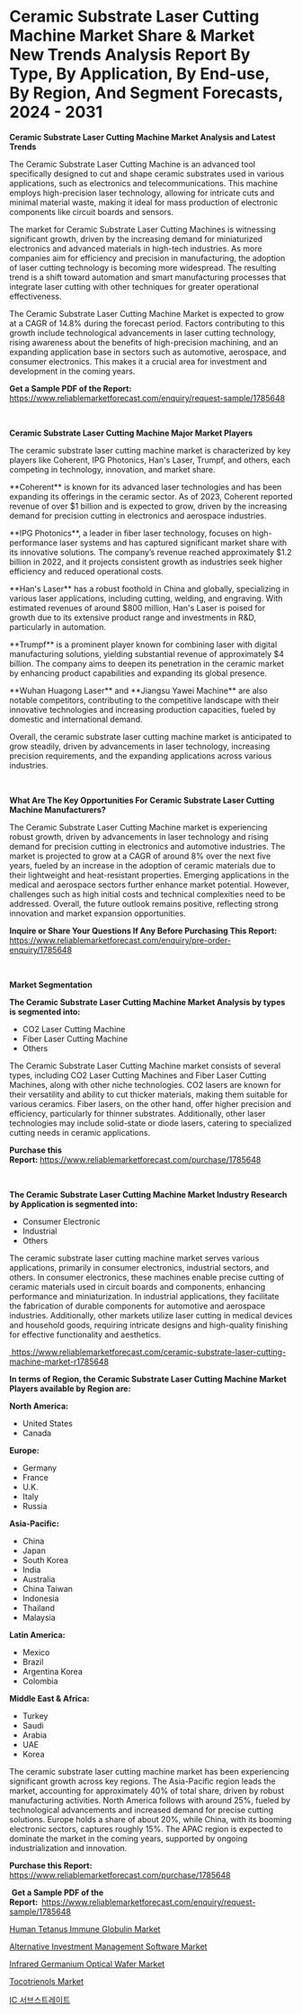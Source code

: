 <p><h1>Ceramic Substrate Laser Cutting Machine Market Share & Market New Trends Analysis Report By Type, By Application, By End-use, By Region, And Segment Forecasts, 2024 - 2031</h1></p><p><strong>Ceramic Substrate Laser Cutting Machine Market Analysis and Latest Trends</strong></p>
<p><p>The Ceramic Substrate Laser Cutting Machine is an advanced tool specifically designed to cut and shape ceramic substrates used in various applications, such as electronics and telecommunications. This machine employs high-precision laser technology, allowing for intricate cuts and minimal material waste, making it ideal for mass production of electronic components like circuit boards and sensors.</p><p>The market for Ceramic Substrate Laser Cutting Machines is witnessing significant growth, driven by the increasing demand for miniaturized electronics and advanced materials in high-tech industries. As more companies aim for efficiency and precision in manufacturing, the adoption of laser cutting technology is becoming more widespread. The resulting trend is a shift toward automation and smart manufacturing processes that integrate laser cutting with other techniques for greater operational effectiveness.</p><p>The Ceramic Substrate Laser Cutting Machine Market is expected to grow at a CAGR of 14.8% during the forecast period. Factors contributing to this growth include technological advancements in laser cutting technology, rising awareness about the benefits of high-precision machining, and an expanding application base in sectors such as automotive, aerospace, and consumer electronics. This makes it a crucial area for investment and development in the coming years.</p></p>
<p><strong>Get a Sample PDF of the Report:&nbsp;</strong> <a href="https://www.reliablemarketforecast.com/enquiry/request-sample/1785648?utm_campaign=1102&utm_medium=2&utm_source=Github&utm_content=ia&utm_term=09102024&utm_id=ceramic-substrate-laser-cutting-machine">https://www.reliablemarketforecast.com/enquiry/request-sample/1785648</a></p>
<p>&nbsp;</p>
<p><strong>Ceramic Substrate Laser Cutting Machine Major Market Players</strong></p>
<p><p>The ceramic substrate laser cutting machine market is characterized by key players like Coherent, IPG Photonics, Han's Laser, Trumpf, and others, each competing in technology, innovation, and market share. </p><p>**Coherent** is known for its advanced laser technologies and has been expanding its offerings in the ceramic sector. As of 2023, Coherent reported revenue of over $1 billion and is expected to grow, driven by the increasing demand for precision cutting in electronics and aerospace industries.</p><p>**IPG Photonics**, a leader in fiber laser technology, focuses on high-performance laser systems and has captured significant market share with its innovative solutions. The company’s revenue reached approximately $1.2 billion in 2022, and it projects consistent growth as industries seek higher efficiency and reduced operational costs.</p><p>**Han's Laser** has a robust foothold in China and globally, specializing in various laser applications, including cutting, welding, and engraving. With estimated revenues of around $800 million, Han's Laser is poised for growth due to its extensive product range and investments in R&D, particularly in automation.</p><p>**Trumpf** is a prominent player known for combining laser with digital manufacturing solutions, yielding substantial revenue of approximately $4 billion. The company aims to deepen its penetration in the ceramic market by enhancing product capabilities and expanding its global presence.</p><p>**Wuhan Huagong Laser** and **Jiangsu Yawei Machine** are also notable competitors, contributing to the competitive landscape with their innovative technologies and increasing production capacities, fueled by domestic and international demand.</p><p>Overall, the ceramic substrate laser cutting machine market is anticipated to grow steadily, driven by advancements in laser technology, increasing precision requirements, and the expanding applications across various industries.</p></p>
<p>&nbsp;</p>
<p><strong>What Are The Key Opportunities For Ceramic Substrate Laser Cutting Machine Manufacturers?</strong></p>
<p><p>The Ceramic Substrate Laser Cutting Machine market is experiencing robust growth, driven by advancements in laser technology and rising demand for precision cutting in electronics and automotive industries. The market is projected to grow at a CAGR of around 8% over the next five years, fueled by an increase in the adoption of ceramic materials due to their lightweight and heat-resistant properties. Emerging applications in the medical and aerospace sectors further enhance market potential. However, challenges such as high initial costs and technical complexities need to be addressed. Overall, the future outlook remains positive, reflecting strong innovation and market expansion opportunities.</p></p>
<p><strong>Inquire or Share Your Questions If Any Before Purchasing This Report:</strong> <a href="https://www.reliablemarketforecast.com/enquiry/pre-order-enquiry/1785648?utm_campaign=1102&utm_medium=2&utm_source=Github&utm_content=ia&utm_term=09102024&utm_id=ceramic-substrate-laser-cutting-machine">https://www.reliablemarketforecast.com/enquiry/pre-order-enquiry/1785648</a></p>
<p>&nbsp;</p>
<p><strong>Market Segmentation</strong></p>
<p><strong>The Ceramic Substrate Laser Cutting Machine Market Analysis by types is segmented into:</strong></p>
<p><ul><li>CO2 Laser Cutting Machine</li><li>Fiber Laser Cutting Machine</li><li>Others</li></ul></p>
<p><p>The Ceramic Substrate Laser Cutting Machine market consists of several types, including CO2 Laser Cutting Machines and Fiber Laser Cutting Machines, along with other niche technologies. CO2 lasers are known for their versatility and ability to cut thicker materials, making them suitable for various ceramics. Fiber lasers, on the other hand, offer higher precision and efficiency, particularly for thinner substrates. Additionally, other laser technologies may include solid-state or diode lasers, catering to specialized cutting needs in ceramic applications.</p></p>
<p><strong>Purchase this Report:&nbsp;</strong><a href="https://www.reliablemarketforecast.com/purchase/1785648?utm_campaign=1102&utm_medium=2&utm_source=Github&utm_content=ia&utm_term=09102024&utm_id=ceramic-substrate-laser-cutting-machine">https://www.reliablemarketforecast.com/purchase/1785648</a></p>
<p>&nbsp;</p>
<p><strong>The Ceramic Substrate Laser Cutting Machine Market Industry Research by Application is segmented into:</strong></p>
<p><ul><li>Consumer Electronic</li><li>Industrial</li><li>Others</li></ul></p>
<p><p>The ceramic substrate laser cutting machine market serves various applications, primarily in consumer electronics, industrial sectors, and others. In consumer electronics, these machines enable precise cutting of ceramic materials used in circuit boards and components, enhancing performance and miniaturization. In industrial applications, they facilitate the fabrication of durable components for automotive and aerospace industries. Additionally, other markets utilize laser cutting in medical devices and household goods, requiring intricate designs and high-quality finishing for effective functionality and aesthetics.</p></p>
<p><a href="https://www.reliablemarketforecast.com/ceramic-substrate-laser-cutting-machine-market-r1785648?utm_campaign=1102&utm_medium=2&utm_source=Github&utm_content=ia&utm_term=09102024&utm_id=ceramic-substrate-laser-cutting-machine">&nbsp;https://www.reliablemarketforecast.com/ceramic-substrate-laser-cutting-machine-market-r1785648</a></p>
<p><strong>In terms of Region, the Ceramic Substrate Laser Cutting Machine Market Players available by Region are:</strong></p>
<p>
    <p> <strong> North America: </strong>
        <ul>
            <li>United States</li>
            <li>Canada</li>
        </ul>
        </p> 
    <p> <strong> Europe: </strong>
        <ul>
            <li>Germany</li>
            <li>France</li>
            <li>U.K.</li>
            <li>Italy</li>
            <li>Russia</li>
        </ul>
        </p> 
    <p> <strong> Asia-Pacific: </strong>
        <ul>
            <li>China</li>
            <li>Japan</li>
            <li>South Korea</li>
            <li>India</li>
            <li>Australia</li>
            <li>China Taiwan</li>
            <li>Indonesia</li>
            <li>Thailand</li>
            <li>Malaysia</li>
        </ul>
        </p> 
    <p> <strong> Latin America: </strong>
        <ul>
            <li>Mexico</li>
            <li>Brazil</li>
            <li>Argentina Korea</li>
            <li>Colombia</li>
        </ul>
        </p> 
    <p> <strong> Middle East & Africa: </strong>
        <ul>
            <li>Turkey</li>
            <li>Saudi</li>
            <li>Arabia</li>
            <li>UAE</li>
            <li>Korea</li>
        </ul>
    </p>
    </p>
<p><p>The ceramic substrate laser cutting machine market has been experiencing significant growth across key regions. The Asia-Pacific region leads the market, accounting for approximately 40% of total share, driven by robust manufacturing activities. North America follows with around 25%, fueled by technological advancements and increased demand for precise cutting solutions. Europe holds a share of about 20%, while China, with its booming electronic sectors, captures roughly 15%. The APAC region is expected to dominate the market in the coming years, supported by ongoing industrialization and innovation.</p></p>
<p><strong>Purchase this Report: </strong><a href="https://www.reliablemarketforecast.com/purchase/1785648?utm_campaign=1102&utm_medium=2&utm_source=Github&utm_content=ia&utm_term=09102024&utm_id=ceramic-substrate-laser-cutting-machine">https://www.reliablemarketforecast.com/purchase/1785648</a></p>
<p>&nbsp;<strong>Get a Sample PDF of the Report:&nbsp;&nbsp;</strong><a href="https://www.reliablemarketforecast.com/enquiry/request-sample/1785648?utm_campaign=1102&utm_medium=2&utm_source=Github&utm_content=ia&utm_term=09102024&utm_id=ceramic-substrate-laser-cutting-machine">https://www.reliablemarketforecast.com/enquiry/request-sample/1785648</a></p>
<p><strong></strong></p>
<p><p><a href="https://www.linkedin.com/pulse/human-tetanus-immune-globulin-market-forecast-global-trends-analysis-94p2f?utm_campaign=1102&utm_medium=2&utm_source=Github&utm_content=ia&utm_term=09102024&utm_id=ceramic-substrate-laser-cutting-machine">Human Tetanus Immune Globulin Market</a></p><p><a href="https://www.linkedin.com/pulse/alternative-investment-management-software-market-global-trends-0jqnf?utm_campaign=1102&utm_medium=2&utm_source=Github&utm_content=ia&utm_term=09102024&utm_id=ceramic-substrate-laser-cutting-machine">Alternative Investment Management Software Market</a></p><p><a href="https://github.com/dheinurhartupien/Market-Research-Report-List-1/blob/main/infrared-germanium-optical-wafer-market.md?utm_campaign=1102&utm_medium=2&utm_source=Github&utm_content=ia&utm_term=09102024&utm_id=ceramic-substrate-laser-cutting-machine">Infrared Germanium Optical Wafer Market</a></p><p><a href="https://issuu.com/reportprime-2/docs/tocotrienols-market-size-2030.pptx_5b0834a20d9f4c?utm_campaign=1102&utm_medium=2&utm_source=Github&utm_content=ia&utm_term=09102024&utm_id=ceramic-substrate-laser-cutting-machine">Tocotrienols Market</a></p><p><a href="https://github.com/laholand/Market-Research-Report-List-6/blob/main/401139617311.md?utm_campaign=1102&utm_medium=2&utm_source=Github&utm_content=ia&utm_term=09102024&utm_id=ceramic-substrate-laser-cutting-machine">IC 서브스트레이트</a></p></p>